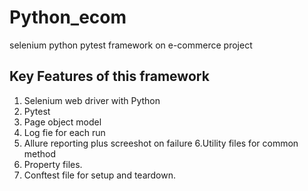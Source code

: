 # Python_ecom
selenium python pytest framework on e-commerce project

## Key Features of this framework

1. Selenium web driver with Python
2. Pytest
3. Page object model
4. Log fie for each run
5. Allure reporting plus screeshot on failure
6.Utility files for common method
7. Property files.
8. Conftest file for setup and teardown.
